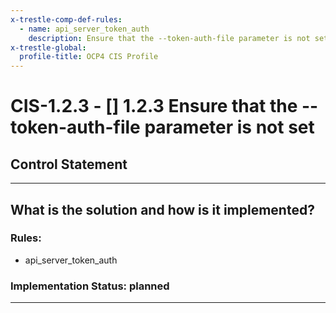 ```yaml
---
x-trestle-comp-def-rules:
  - name: api_server_token_auth
    description: Ensure that the --token-auth-file parameter is not set
x-trestle-global:
  profile-title: OCP4 CIS Profile
---
```


# CIS-1.2.3 - \[\] 1.2.3 Ensure that the --token-auth-file parameter is not set

## Control Statement

______________________________________________________________________

## What is the solution and how is it implemented?

<!-- For implementation status enter one of: implemented, partial, planned, alternative, not-applicable -->

<!-- Note that the list of rules under ### Rules: is read-only and changes will not be captured after assembly to JSON -->

### Rules:

  - api_server_token_auth

### Implementation Status: planned

______________________________________________________________________
